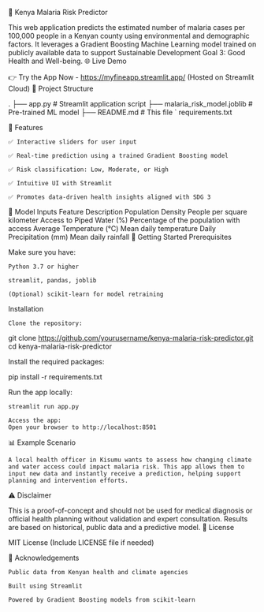 🦟 Kenya Malaria Risk Predictor

This web application predicts the estimated number of malaria cases per 100,000 people in a Kenyan county using environmental and demographic factors. It leverages a Gradient Boosting Machine Learning model trained on publicly available data to support Sustainable Development Goal 3: Good Health and Well-being.
🌐 Live Demo

👉 Try the App Now - https://myfineapp.streamlit.app/
(Hosted on Streamlit Cloud)
📂 Project Structure

.
├── app.py                         # Streamlit application script
├── malaria_risk_model.joblib  # Pre-trained ML model
├── README.md                     # This file
` requirements.txt

🧪 Features

    ✅ Interactive sliders for user input

    ✅ Real-time prediction using a trained Gradient Boosting model

    ✅ Risk classification: Low, Moderate, or High

    ✅ Intuitive UI with Streamlit

    ✅ Promotes data-driven health insights aligned with SDG 3

🧠 Model Inputs
Feature	Description
Population Density	People per square kilometer
Access to Piped Water (%)	Percentage of the population with access
Average Temperature (°C)	Mean daily temperature
Daily Precipitation (mm)	Mean daily rainfall
🚀 Getting Started
Prerequisites

Make sure you have:

    Python 3.7 or higher

    streamlit, pandas, joblib

    (Optional) scikit-learn for model retraining

Installation

    Clone the repository:

git clone https://github.com/yourusername/kenya-malaria-risk-predictor.git
cd kenya-malaria-risk-predictor

Install the required packages:

pip install -r requirements.txt

Run the app locally:

    streamlit run app.py

    Access the app:
    Open your browser to http://localhost:8501

📊 Example Scenario

    A local health officer in Kisumu wants to assess how changing climate and water access could impact malaria risk. This app allows them to input new data and instantly receive a prediction, helping support planning and intervention efforts.

⚠️ Disclaimer

This is a proof-of-concept and should not be used for medical diagnosis or official health planning without validation and expert consultation. Results are based on historical, public data and a predictive model.
📄 License

MIT License
(Include LICENSE file if needed)

🙏 Acknowledgements

    Public data from Kenyan health and climate agencies

    Built using Streamlit

    Powered by Gradient Boosting models from scikit-learn

